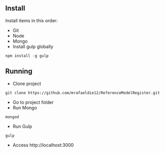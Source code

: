 ## Install

Install items in this order:

- Git
- Node
- Mongo
- Install gulp globally 
````
npm install -g gulp
````

## Running

- Clone project
```
git clone https://github.com/mrafaeldie12/ReferenceModelRegister.git
```
- Go to project folder
- Run Mongo
```
mongod
```
- Run Gulp
```
gulp
```
- Access http://localhost:3000